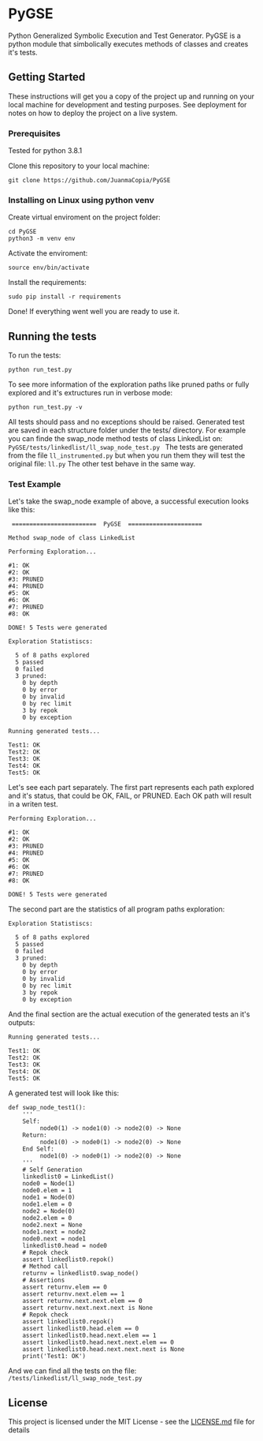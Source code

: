 # PyGSE

Python Generalized Symbolic Execution and Test Generator. PyGSE is a python module that
simbolically executes methods of classes and creates it's tests.

## Getting Started

These instructions will get you a copy of the project up and running on your local machine for development and testing purposes. See deployment for notes on how to deploy the project on a live system.

### Prerequisites

Tested for python 3.8.1

Clone this repository to your local machine:
```
git clone https://github.com/JuanmaCopia/PyGSE
```

### Installing on Linux using python venv

Create virtual enviroment on the project folder:

```
cd PyGSE
python3 -m venv env
```

Activate the enviroment:

```
source env/bin/activate
```

Install the requirements:

```
sudo pip install -r requirements
```

Done! If everything went well you are ready to use it.

## Running the tests

To run the tests:

```
python run_test.py
```

To see more information of the exploration paths like pruned paths or fully explored
and it's extructures run in verbose mode:

```
python run_test.py -v
```

All tests should pass and no exceptions should be raised. Generated test are saved
in each structure folder under the tests/ directory.
For example you can finde the swap_node method tests of class LinkedList on:
```PyGSE/tests/linkedlist/ll_swap_node_test.py ``` The tests are generated from the file ```ll_instrumented.py``` but when you run them they will test the original file: ```ll.py```
The other test behave in the same way.


### Test Example

Let's take the swap_node example of above, a successful execution looks like this:

```
 ========================  PyGSE  =====================

Method swap_node of class LinkedList

Performing Exploration...

#1: OK
#2: OK
#3: PRUNED
#4: PRUNED
#5: OK
#6: OK
#7: PRUNED
#8: OK

DONE! 5 Tests were generated

Exploration Statistiscs:

  5 of 8 paths explored
  5 passed
  0 failed
  3 pruned:
    0 by depth
    0 by error
    0 by invalid
    0 by rec limit
    3 by repok
    0 by exception

Running generated tests...

Test1: OK
Test2: OK
Test3: OK
Test4: OK
Test5: OK
```

Let's see each part separately. The first part represents each path explored and it's
status, that could be OK, FAIL, or PRUNED. Each OK path will result in a writen test.

```
Performing Exploration...

#1: OK
#2: OK
#3: PRUNED
#4: PRUNED
#5: OK
#6: OK
#7: PRUNED
#8: OK

DONE! 5 Tests were generated
```

The second part are the statistics of all program paths exploration:

```
Exploration Statistiscs:

  5 of 8 paths explored
  5 passed
  0 failed
  3 pruned:
    0 by depth
    0 by error
    0 by invalid
    0 by rec limit
    3 by repok
    0 by exception
```

And the final section are the actual execution of the generated tests an it's outputs:

```
Running generated tests...

Test1: OK
Test2: OK
Test3: OK
Test4: OK
Test5: OK
```

A generated test will look like this:

```
def swap_node_test1():
    '''
    Self:
         node0(1) -> node1(0) -> node2(0) -> None
    Return:
         node1(0) -> node0(1) -> node2(0) -> None
    End Self:
         node1(0) -> node0(1) -> node2(0) -> None
    '''
    # Self Generation
    linkedlist0 = LinkedList()
    node0 = Node(1)
    node0.elem = 1
    node1 = Node(0)
    node1.elem = 0
    node2 = Node(0)
    node2.elem = 0
    node2.next = None
    node1.next = node2
    node0.next = node1
    linkedlist0.head = node0
    # Repok check
    assert linkedlist0.repok()
    # Method call
    returnv = linkedlist0.swap_node()
    # Assertions
    assert returnv.elem == 0
    assert returnv.next.elem == 1
    assert returnv.next.next.elem == 0
    assert returnv.next.next.next is None
    # Repok check
    assert linkedlist0.repok()
    assert linkedlist0.head.elem == 0
    assert linkedlist0.head.next.elem == 1
    assert linkedlist0.head.next.next.elem == 0
    assert linkedlist0.head.next.next.next is None
    print('Test1: OK')
```

And we can find all the tests on the file: ```/tests/linkedlist/ll_swap_node_test.py ```


## License

This project is licensed under the MIT License - see the [LICENSE.md](LICENSE.md) file for details

